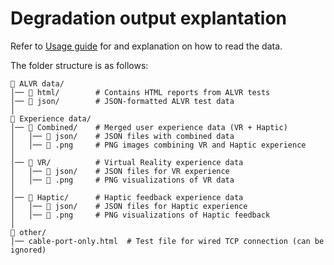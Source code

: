 # Degradation output explantation
Refer to [Usage guide](/Deliverables-P56/Usage-guide.md) for and explanation on how to read the data.

The folder structure is as follows:
```graphsql
📂 ALVR data/
│── 📂 html/        # Contains HTML reports from ALVR tests  
│── 📂 json/        # JSON-formatted ALVR test data  
│  
📂 Experience data/
│── 📂 Combined/    # Merged user experience data (VR + Haptic)  
│   │── 📂 json/    # JSON files with combined data  
│   │── 📂 .png     # PNG images combining VR and Haptic experience  
│  
│── 📂 VR/          # Virtual Reality experience data  
│   │── 📂 json/    # JSON files for VR experience  
│   │── 📂 .png     # PNG visualizations of VR data  
│  
│── 📂 Haptic/      # Haptic feedback experience data  
│   │── 📂 json/    # JSON files for Haptic experience  
│   │── 📂 .png     # PNG visualizations of Haptic feedback  
│  
📂 other/  
│── cable-port-only.html  # Test file for wired TCP connection (can be ignored)  
```

